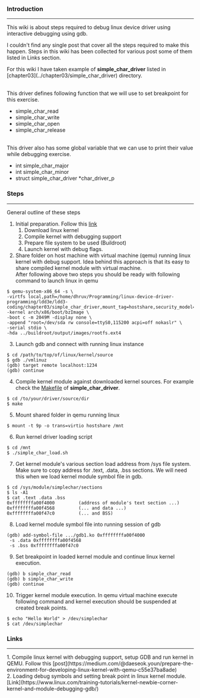 ### Introduction
<hr>
This wiki is about steps required to debug linux device driver using interactive debugging using gdb.<p>
I couldn't find any single post that cover all the steps required to make this happen. Steps in this wiki has been collected for various post some of them listed in Links section.<p>
For this wiki I have taken example of <b>simple_char_driver</b> listed in [chapter03](../chapter03/simple_char_driver) directory.

<br>This driver defines following function that we will use to set breakpoint for this exercise.
- simple_char_read
- simple_char_write
- simple_char_open
- simple_char_release

<br>This driver also has some global variable that we can use to print their value while debugging exercise.
- int simple_char_major
- int simple_char_minor
- struct simple_char_driver *char_driver_p


### Steps
<hr>

General outline of these steps
1. Initial preparation. Follow this [link](https://medium.com/@daeseok.youn/prepare-the-environment-for-developing-linux-kernel-with-qemu-c55e37ba8ade)
   1. Download linux kernel
   2. Compile kernel with debugging support
   3. Prepare file system to be used (Buildroot)
   4. Launch kernel with debug flags.
2. Share folder on host machine with virtual machine (qemu) running linux kernel with debug support. 
Idea behind this approach is that its easy to share compiled kernel module with virtual machine. 
<br>After following above two steps you should be ready with following command to launch linux in qemu
```shell
$ qemu-system-x86_64 -s \
-virtfs local,path=/home/dhruv/Programming/linux-device-driver-programming/ldd3e/ldd3-coding/chapter03/simple_char_driver,mount_tag=hostshare,security_model=none -kernel arch/x86/boot/bzImage \
-boot c -m 2049M -display none \
-append "root=/dev/sda rw console=ttyS0,115200 acpi=off nokaslr" \
-serial stdio \
-hda ../buildroot/output/images/rootfs.ext4
```
3. Launch gdb and connect with running linux instance
```shell
$ cd /path/to/top/of/linux/kernel/source
$ gdb ./vmlinuz
(gdb) target remote localhost:1234
(gdb) continue
```
4. Compile kernel module against downloaded kernel sources. For example check the [Makefile](../chapter03/simple_char_driver/Makefile) of <b>simple_char_driver</b>.
```shell
$ cd /to/your/driver/source/dir
$ make
```

5. Mount shared folder in qemu running linux
```shell
$ mount -t 9p -o trans=virtio hostshare /mnt
```

6. Run kernel driver loading script
```shell
$ cd /mnt
$ ./simple_char_load.sh
```

7. Get kernel module's various section load address from /sys file system. Make sure to copy address for .text, .data, .bss sections. We will need this when we load kernel module symbol file in gdb. 
```shell
$ cd /sys/module/simplechar/sections
$ ls -A1
$ cat .text .data .bss
0xffffffffa00f4000         (address of module's text section ...)
0xffffffffa00f4568         (... and data ...)
0xffffffffa00f47c0         (... and BSS) 
```

8. Load kernel module symbol file into running session of gdb
```shell
(gdb) add-symbol-file .../gdb1.ko 0xffffffffa00f4000 
 -s .data 0xffffffffa00f4568 
 -s .bss 0xffffffffa00f47c0
```

9. Set breakpoint in loaded kernel module and continue linux kernel execution.
```shell
(gdb) b simple_char_read
(gdb) b simple_char_write
(gdb) continue
```

10. Trigger kernel module execution. In qemu virtual machine  execute following command and kernel execution should be suspended at created break points.
```shell
$ echo "Hello World" > /dev/simplechar 
$ cat /dev/simplechar
```

### Links
<hr>
1. Compile linux kernel with debugging support, setup GDB and run kernel in QEMU. Follow this [post](https://medium.com/@daeseok.youn/prepare-the-environment-for-developing-linux-kernel-with-qemu-c55e37ba8ade)
<br>2. Loading debug symbols and setting break point in linux kernel module. [Link](https://www.linux.com/training-tutorials/kernel-newbie-corner-kernel-and-module-debugging-gdb/)


